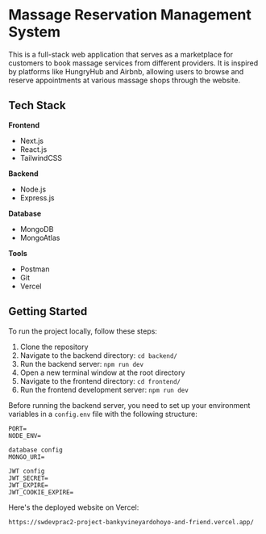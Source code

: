 # Massage Reservation Management System

This is a full-stack web application that serves as a marketplace for customers to book massage services from different providers. It is inspired by platforms like HungryHub and Airbnb, allowing users to browse and reserve appointments at various massage shops through the website.

## Tech Stack

**Frontend**
- Next.js
- React.js
- TailwindCSS

**Backend**
- Node.js
- Express.js

**Database**
- MongoDB
- MongoAtlas

**Tools**
- Postman
- Git
- Vercel

## Getting Started

To run the project locally, follow these steps:

1. Clone the repository
2. Navigate to the backend directory: ```cd backend/```
3. Run the backend server: ```npm run dev```
4. Open a new terminal window at the root directory
5. Navigate to the frontend directory: ```cd frontend/```
6. Run the frontend development server: ```npm run dev```

Before running the backend server, you need to set up your environment variables in a `config.env` file with the following structure:

```
PORT=
NODE_ENV=

database config
MONGO_URI=

JWT config
JWT_SECRET=
JWT_EXPIRE=
JWT_COOKIE_EXPIRE=
```

Here's the deployed website on Vercel:
```bash
https://swdevprac2-project-bankyvineyardohoyo-and-friend.vercel.app/
```
